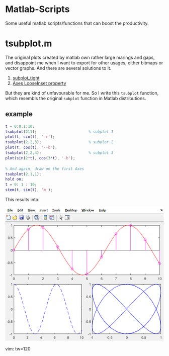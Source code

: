 # Matlab-Scripts
Some useful matlab scripts/functions that can boost the productivity.



# tsubplot.m

The original plots created by matlab own rather large marings and gaps, and disappoint me when I want to export for
other usages, either bitmaps or vector graphs. And there are several solutions to it.

1. [subplot\_tight](https://blogs.mathworks.com/pick/2012/12/21/figure-margins-subplot-spacings-and-more/)
2. [Axes LooseInset property](https://undocumentedmatlab.com/articles/axes-looseinset-property)

But they are kind of unfavourable for me. So I write this `tsubplot` function, which resembls the original `subplot`
function in Matlab distributions.


## example

```matlab
t = 0:0.1:10;
tsubplot(211);                       % subplot 1
plot(t, sin(t), '-r');
tsubplot(2,2,3);                     % subplot 2
plot(t, cos(t), '--b');
tsubplot(2,2,4);                     % subplot 3
plot(sin(2*t), cos(3*t), '-b');

% And again, draw on the first Axes
tsubplot(2,1,1);
hold on;
t = 0: 1 : 10;
stem(t, sin(t), 'm');
```

This results into:

![tsubplot-example.png](assets\tsubplot-example.png)

vim: tw=120
